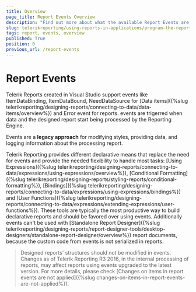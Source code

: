```yaml
---
title: Overview
page_title: Report Events Overview
description: "Find out more about what the available Report Events are, how they work, and where you can use them."
slug: telerikreporting/using-reports-in-applications/program-the-report-definition/report-events/overview
tags: report, events, overview
published: True
position: 0
previous_url: /report-events
---
```


# Report Events

Telerik Reports created in Visual Studio support events like ItemDataBinding, ItemDataBound, NeedDataSource for [Data items]({%slug telerikreporting/designing-reports/connecting-to-data/data-items/overview%}) and Error event for reports. events are trigerred when data and the designed report start being processed by the Reporting Engine. 

Events are a __legacy approach__ for modifying styles, providing data, and logging information about the processing report. 

Telerik Reporting provides different declarative means that replace the need for events and provide the needed flexibility to handle most tasks: [Using Expressions]({%slug telerikreporting/designing-reports/connecting-to-data/expressions/using-expressions/overview%}), [Conditional Formatting]({%slug telerikreporting/designing-reports/styling-reports/conditional-formatting%}), [Bindings]({%slug telerikreporting/designing-reports/connecting-to-data/expressions/using-expressions/bindings%}) and [User Functions]({%slug telerikreporting/designing-reports/connecting-to-data/expressions/extending-expressions/user-functions%}). These tools are typically the most productive way to build declarative reports and should be favored over using events. Additionally events can't be used with [Standalone Report Designer]({%slug telerikreporting/designing-reports/report-designer-tools/desktop-designers/standalone-report-designer/overview%}) report documents, because the custom code from events is not serialized in reports.

> Designed reports' structures should not be modified in events. Changes as of Telerik Reporting R3 2016, in the internal processing of reports, may affect reports using events upgraded to the latest version. For more details, please check [Changes on items in report events are not applied]({%slug changes-on-items-in-report-events-are-not-applied%}).
